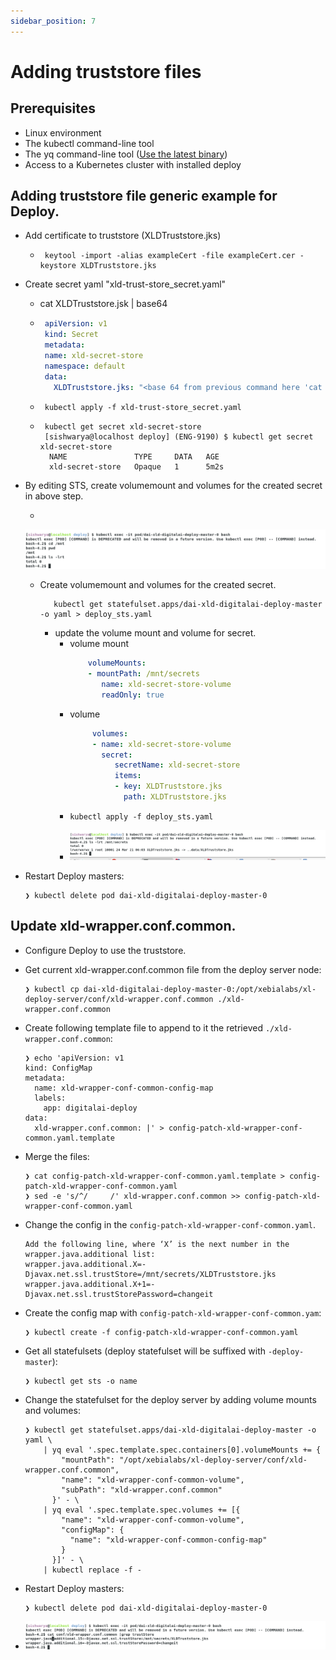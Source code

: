```yaml
---
sidebar_position: 7
---
```


# Adding truststore files

## Prerequisites

- Linux environment
- The kubectl command-line tool
- The yq command-line tool ([Use the latest binary](https://github.com/mikefarah/yq/releases))
- Access to a Kubernetes cluster with installed deploy

## Adding truststore file generic example for Deploy.
* Add certificate to truststore (XLDTruststore.jks)
  * ```shell
     keytool -import -alias exampleCert -file exampleCert.cer -keystore XLDTruststore.jks
     ```
* Create secret yaml "xld-trust-store_secret.yaml"
  * cat XLDTruststore.jsk | base64
  * ```yaml
     apiVersion: v1
     kind: Secret
     metadata:
     name: xld-secret-store
     namespace: default
     data:
       XLDTruststore.jks: "<base 64 from previous command here 'cat XLDTruststore.jks | base64'>"       
    ```
  * ```shell
     kubectl apply -f xld-trust-store_secret.yaml
     ```
  * ```shell
     kubectl get secret xld-secret-store
     [sishwarya@localhost deploy] (ENG-9190) $ kubectl get secret xld-secret-store
      NAME               TYPE     DATA   AGE
      xld-secret-store   Opaque   1      5m2s
     ```  
* By editing STS, create volumemount and volumes for the created secret in above step.
  
  *
  ![Before volume mount](pics/before_secret_volumnemount.png)

  * Create volumemount and volumes for the created secret.
    ```shell
       kubectl get statefulset.apps/dai-xld-digitalai-deploy-master -o yaml > deploy_sts.yaml
       ```
    * update the volume mount and volume for secret.
      * volume mount
        ```yaml
            volumeMounts:
            - mountPath: /mnt/secrets
               name: xld-secret-store-volume
               readOnly: true
        ```
      * volume
        ```yaml
             volumes:
             - name: xld-secret-store-volume
               secret:
                  secretName: xld-secret-store
                  items:
                  - key: XLDTruststore.jks
                    path: XLDTruststore.jks
        ```
      * ```shell
        kubectl apply -f deploy_sts.yaml
        ```
      * ![After volume mount](pics/post_volumemount_secret.png)
  
 * Restart Deploy masters:
    ```shell
    ❯ kubectl delete pod dai-xld-digitalai-deploy-master-0
    ```


## Update xld-wrapper.conf.common. 

*  Configure Deploy to use the truststore.

* Get current xld-wrapper.conf.common file from the deploy server node:
    ```shell
    ❯ kubectl cp dai-xld-digitalai-deploy-master-0:/opt/xebialabs/xl-deploy-server/conf/xld-wrapper.conf.common ./xld-wrapper.conf.common
    ```

* Create following template file to append to it the retrieved `./xld-wrapper.conf.common`:
    ```shell
    ❯ echo 'apiVersion: v1
    kind: ConfigMap
    metadata:
      name: xld-wrapper-conf-common-config-map
      labels:
        app: digitalai-deploy
    data:
      xld-wrapper.conf.common: |' > config-patch-xld-wrapper-conf-common.yaml.template
    ```

* Merge the files:
    ```shell
    ❯ cat config-patch-xld-wrapper-conf-common.yaml.template > config-patch-xld-wrapper-conf-common.yaml
    ❯ sed -e 's/^/     /' xld-wrapper.conf.common >> config-patch-xld-wrapper-conf-common.yaml
    ```

* Change the config in the `config-patch-xld-wrapper-conf-common.yaml`.
    ```text
    Add the following line, where ‘X’ is the next number in the wrapper.java.additional list:
    wrapper.java.additional.X=-Djavax.net.ssl.trustStore=/mnt/secrets/XLDTruststore.jks
    wrapper.java.additional.X+1=-Djavax.net.ssl.trustStorePassword=changeit
    ```

* Create the config map with `config-patch-xld-wrapper-conf-common.yam`:
    ```shell
    ❯ kubectl create -f config-patch-xld-wrapper-conf-common.yaml
    ```

* Get all statefulsets (deploy statefulset will be suffixed with `-deploy-master`):
    ```shell
    ❯ kubectl get sts -o name
    ```

* Change the statefulset for the deploy server by adding volume mounts and volumes:
    ```shell
    ❯ kubectl get statefulset.apps/dai-xld-digitalai-deploy-master -o yaml \
        | yq eval '.spec.template.spec.containers[0].volumeMounts += {
            "mountPath": "/opt/xebialabs/xl-deploy-server/conf/xld-wrapper.conf.common",
            "name": "xld-wrapper-conf-common-volume",
            "subPath": "xld-wrapper.conf.common"
          }' - \
        | yq eval '.spec.template.spec.volumes += [{
            "name": "xld-wrapper-conf-common-volume",
            "configMap": {
              "name": "xld-wrapper-conf-common-config-map"
            }
          }]' - \
        | kubectl replace -f -
    ```
* Restart Deploy masters:
  ```shell
  ❯ kubectl delete pod dai-xld-digitalai-deploy-master-0
  ```

* ![post updated xlr-wrapper-linux.conf](pics/post_update_config_map.png)
